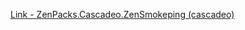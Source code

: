 [Link - ZenPacks.Cascadeo.ZenSmokeping (cascadeo)](https://github.com/cascadeo/ZenPacks.Cascadeo.ZenSmokeping)
